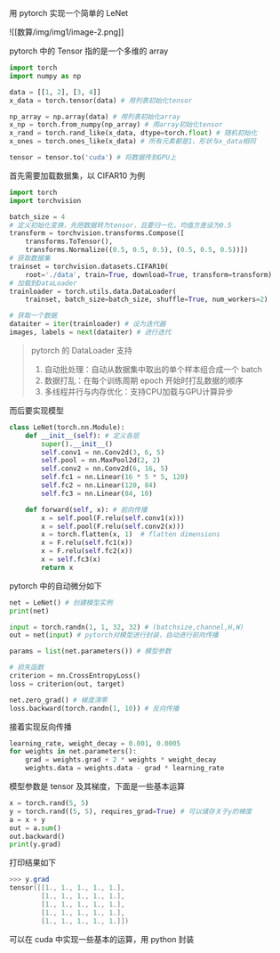 
用 pytorch 实现一个简单的 LeNet

![[数算/img/img1/image-2.png]]

pytorch 中的 Tensor 指的是一个多维的 array 

```python
import torch 
import numpy as np 

data = [[1, 2], [3, 4]] 
x_data = torch.tensor(data) # 用列表初始化tensor

np_array = np.array(data) # 用列表初始化array
x_np = torch.from_numpy(np_array) # 用array初始化tensor
x_rand = torch.rand_like(x_data, dtype=torch.float) # 随机初始化
x_ones = torch.ones_like(x_data) # 所有元素都是1，形状与x_data相同

tensor = tensor.to('cuda') # 将数据传到GPU上
```

首先需要加载数据集，以 CIFAR10 为例

```python
import torch
import torchvision

batch_size = 4
# 定义初始化变换，先把数据转为tensor，且要归一化，均值方差设为0.5
transform = torchvision.transforms.Compose([
    transforms.ToTensor(), 
    transforms.Normalize((0.5, 0.5, 0.5), (0.5, 0.5, 0.5))])
# 获取数据集
trainset = torchvision.datasets.CIFAR10(
    root='./data', train=True, download=True, transform=transform)
# 加载到DataLoader
trainloader = torch.utils.data.DataLoader(
    trainset, batch_size=batch_size, shuffle=True, num_workers=2)

# 获取一个数据
dataiter = iter(trainloader) # 设为迭代器
images, labels = next(dataiter) # 进行迭代
```

>pytorch 的 DataLoader 支持
>1. 自动批处理：自动从数据集中取出的单个样本组合成一个 batch
>2. 数据打乱：在每个训练周期 epoch 开始时打乱数据的顺序
>3. 多线程并行与内存优化：支持CPU加载与GPU计算异步

而后要实现模型

```python
class LeNet(torch.nn.Module):
    def __init__(self): # 定义各层
        super().__init__()
        self.conv1 = nn.Conv2d(3, 6, 5)
        self.pool = nn.MaxPool2d(2, 2)
        self.conv2 = nn.Conv2d(6, 16, 5)
        self.fc1 = nn.Linear(16 * 5 * 5, 120)
        self.fc2 = nn.Linear(120, 84)
        self.fc3 = nn.Linear(84, 10)

    def forward(self, x): # 前向传播
        x = self.pool(F.relu(self.conv1(x)))
        x = self.pool(F.relu(self.conv2(x)))
        x = torch.flatten(x, 1)  # flatten dimensions
        x = F.relu(self.fc1(x))
        x = F.relu(self.fc2(x))
        x = self.fc3(x)
        return x
```

pytorch 中的自动微分如下

```python
net = LeNet() # 创建模型实例
print(net)

input = torch.randn(1, 1, 32, 32) # (batchsize,channel,H,W)
out = net(input) # pytorch对模型进行封装，自动进行前向传播

params = list(net.parameters()) # 模型参数

# 损失函数
criterion = nn.CrossEntropyLoss() 
loss = criterion(out, target) 

net.zero_grad() # 梯度清零
loss.backward(torch.randn(1, 10)) # 反向传播
```

接着实现反向传播

```python
learning_rate, weight_decay = 0.001, 0.0005
for weights in net.parameters():
    grad = weights.grad + 2 * weights * weight_decay
    weights.data = weights.data - grad * learning_rate
```

模型参数是 tensor 及其梯度，下面是一些基本运算

```python
x = torch.rand(5, 5)
y = torch.rand((5, 5), requires_grad=True) # 可以储存关于y的梯度
a = x + y
out = a.sum()
out.backward()
print(y.grad)
```

打印结果如下

```powershell
>>> y.grad
tensor([[1., 1., 1., 1., 1.],
        [1., 1., 1., 1., 1.],
        [1., 1., 1., 1., 1.],
        [1., 1., 1., 1., 1.],
        [1., 1., 1., 1., 1.]])
```

可以在 cuda 中实现一些基本的运算，用 python 封装







